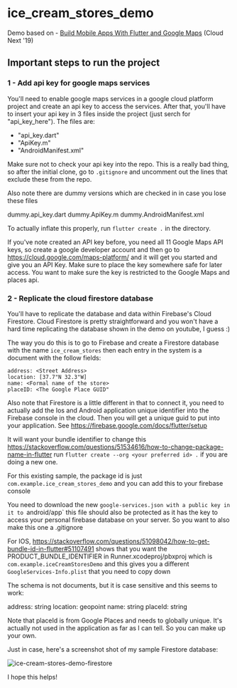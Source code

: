 # ice_cream_stores_demo

Demo based on - [Build Mobile Apps With Flutter and Google Maps](https://www.youtube.com/watch?time_continue=1&v=RpQLFAFqMlw) (Cloud Next '19)

## Important steps to run the project
### 1 - Add api key for google maps services

You'll need to enable google maps services in a google cloud platform project and create an api key to access the services. After that, you'll have to insert your api key in 3 files inside the project (just serch for "api_key_here"). The files are:
- "api_key.dart"
- "ApiKey.m"
- "AndroidManifest.xml"

Make sure not to check your api key into the repo. This is a really bad thing,
so after the initial clone, go to `.gitignore` and uncomment out the lines that
exclude these from the repo.

Also note there are dummy versions which are checked in in case you lose these
files

dummy.api_key.dart
dummy.ApiKey.m
dummy.AndroidManifest.xml

To actually inflate this properly, run `flutter create .` in the directory.

If you've note created an API key before, you need all 11 Google Maps API keys,
so create a google developer account and then go to
https://cloud.google.com/maps-platform/ and it will get you started and give you
an API Key. Make sure to place the key somewhere safe for later access. You want
to make sure the key is restricted to the Google Maps and places api.

               
### 2 - Replicate the cloud firestore database

You'll have to replicate the database and data within Firebase's Cloud Firestore. Cloud Firestore is pretty straightforward and you won't have a hard time replicating the database shown in the demo on youtube, I guess :)

The way you do this is to go to Firebase and create a Firestore database with
the name `ice_cream_stores` then each entry in the system is a document with the
follow fields:

```
address: <Street Address>
location: [37.7"N 32.3"W]
name: <Formal name of the store>
placeID: <The Google Place GUID"
```

Also note that Firestore is a little different in that to connect it, you need
to actually add the Ios and Android application unique identifier into the
Firebase console in the cloud. Then you will get a unique guid to put into your
application. See https://firebase.google.com/docs/flutter/setup

It will want your bundle identifier to change this
https://stackoverflow.com/questions/51534616/how-to-change-package-name-in-flutter
run `flutter create --org <your preferred id> .` if you are doing a new one.

For this existing sample, the package id is just
`com.example.ice_cream_stores_demo` and you can add this to your firebase
console

You need to download the new `google-services.json with a public key in it to
`android/app` 
this file should also be protected as it has the key to access your personal
firebase database on your server. So you want to also make this one a .gitignore

For IOS,
https://stackoverflow.com/questions/51098042/how-to-get-bundle-id-in-flutter#51107491
shows that you want the PRODUCT_BUNDLE_IDENTIFIER in Runner.xcodeproj/pbxproj
which is `com.example.iceCreamStoresDemo` and this gives you a different
`GoogleServices-Info.plist` that you need to copy down

The schema is not documents, but it is case sensitive and this seems to work:

address: string
location: geopoint
name: string
placeId: string

Note that placeId is from Google Places and needs to globally unique. It's
actually not used in the application as far as I can tell. So you can make up
your own.


Just in case, here's a screenshot shot of my sample Firestore database:

![ice-cream-stores-demo-firestore](https://user-images.githubusercontent.com/14852938/67521629-a4f14480-f681-11e9-9f78-cb916a2fa8e1.png)

I hope this helps!
